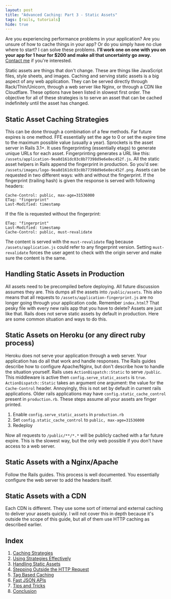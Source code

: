 ```yaml
---
layout: post
title: "Advanced Caching: Part 3 - Static Assets"
tags: [rails, tutorials]
hide: true
---
```


<p id="consulting-notice">
Are you experiencing performance problems in your application? Are you
unsure of how to cache things in your app? Or do you simply
have no clue where to start? I can solve these problems. <strong>I'll work one
on one with you on your app for 1 hour for $200 and make all that
uncertainty go away.</strong> <a href="mailto:me@broadcastingadam.com?subject=Caching%20Consultation">Contact me</a>
if you're interested.
</p>

Static assets are things that don't change. These are things like
JavaScript files, style sheets, and images. Caching and serving static
assets is a big aspect of any web application. They can be served
directly through Rack/Thin/Unicorn, through a web server like Nginx, or
through a CDN like Cloudflare. These options have been listed in slowest
first order. The objective for all of these strategies is to serve an
asset that can be cached indefinitely until the asset has changed.

## Static Asset Caching Strategies

This can be done through a combination of a few methods. Far future
expires is one method. FFE essentially set the age to 0 or set the
expire time to the maximum possible value (usually a year). Sprockets is
the asset server in Rails 3.1+. It uses fingerprinting (essentially
etags) to generate unique URLs for each asset. Fingerprinting generates
a URL like this: `/assets/application-9ea8d161dc03c8b77398d9e6e8ec452f.js`.
All the static asset helpers in Rails append the fingerprint in
production. So you'd see: `/assets/images/logo-9ea8d161dc03c8b77398d9e6e8ec452f.png`.
Assets can be requested in two different ways: with and without the
fingerprint. If the fingerprint (trailing hash) is given the response is
served with following headers:

```
Cache-Control: public, max-age=31536000
ETag: "fingerprint"
Last-Modified: timestamp
```

If the file is requested without the fingerprint:

```
ETag: "fingerprint"
Last-Modified: timestamp
Cache-Control: public, must-revalidate
```

The content is served with the `must-revalidate` flag because
`/assets/application.js` could refer to any fingerprint version. Setting
`must-revalidate` forces the user agent to check with the origin server
and make sure the content is the same.

## Handling Static Assets in Production

All assets need to be precompiled before deploying. All future
discussion assumes they are. This dumps all the assets into
`/public/assets`. This also means that all requests to
`/assets/application-fingerprint.js` are no longer going through your
application code. Remember `index.html`? That pesky file with every new
rails app that you have to delete? Assets are just like that. Rails
does not serve static assets by default in production. Here are some
common situation and ways to do this.

## Static Assets on Heroku (or any direct ruby process)

Heroku does not serve your application through a web server. Your
application has do all that work and handle responses. The Rails guides
describe how to configure Apache/Nginx, but don't describe how to handle
the situation yourself. Rails uses `ActionDispatch::Static` to serve
`/public`. This middleware is active then `config.serve_static_assets`
is `true`. `ActionDispatch::Static` takes an argument one argument: the value 
for the `Cache-Control` header. Annoyingly, this is not set by default 
in current rails applications. Older rails applications may have
`config.static_cache_control` present in `production.rb`. These steps
assume all your assets are finger printed.

1. Enable `config.serve_static_assets` in `production.rb`
2. Set `config.static_cache_control` to `public, max-age=31536000`
3. Redeploy

Now all requests to `/public/**/*.*` will be publicly cached with a
far future expire. This is the slowest way, but the only web possible if
you don't have access to a web server.

## Static Assets with a Nginx/Apache

Follow the Rails guides. This process is well documented. You
essentially configure the web server to add the headers itself.

## Static Assets with a CDN

Each CDN is different. They use some sort of internal and external
caching to deliver your assets quickly. I will not cover this in depth
because it's outside the scope of this guide, but all of them use HTTP
caching as described earlier.

## Index

1. [Caching Strategies](/2012/07/advanced_caching_part_1-caching_strategies)
2. [Using Strategies Effectively](/2012/07/advanced_caching_part_2-using_strategies)
3. [Handling Static Assets](/2012/07/advanced_caching_part_3-static_assets)
4. [Stepping Outside the HTTP Request](/2012/07/advanced_caching_part_4-stepping_outside_the_http_request)
5. [Tag Based Caching](/2012/07/advanced_caching_part_5-tag_based_caching)
6. [Fast JSON APIs](/2012/07/advanced_caching_part_6-fast_json_apis)
7. [Tips and Tricks](/2012/07/advanced_caching_part_7-tips_and_tricks)
8. [Conclusion](/2012/07/advanced_caching_part_8-conclusion)
